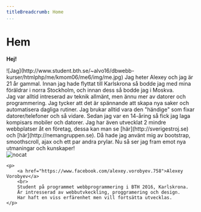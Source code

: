 ```yaml
---
titleBreadcrumb: Home
...
```

Hem
===============================
**Hej!**<br>

<div class="about-me" markdown="1">
![Jag](http://www.student.bth.se/~alvo16/dbwebb-kurser/htmlphp/me/kmom06/me6/img/me.jpg)
Jag heter Alexey och jag är 21 år gammal. Innan jag hade flyttat till Karlskrona så bodde jag med mina föräldrar i norra Stockholm, och innan dess så bodde jag i Moskva.<br>
Jag var alltid intreserad av teknik allmänt, men ännu mer av datorer och programmering. Jag tycker att det är spännande att skapa nya saker och automatisera dagliga rutiner. Jag brukar alltid vara den "händige" som fixar datorer/telefoner och så vidare. Sedan jag var en 14-åring så fick jag laga kompisars mobiler och datorer.
Jag har även utvecklat 2 mindre webbplatser åt en företag, dessa kan man se [här](http://sverigestroj.se) och [här](http://nemangruppen.se). Då hade jag använt mig av bootstrap, smoothscroll, ajax och ett par andra prylar. Nu så ser jag fram emot nya utmaningar och kunskaper!
</div>


<div class="byline">
    <img src="http://www.student.bth.se/~alvo16/dbwebb-kurser/htmlphp/me/kmom06/me6/img/thecat.jpg" alt="nocat"/>

    <p>
        <a href="https://www.facebook.com/alexey.vorobyev.758">Alexey Vorobyev</a>
        <br>
        Student på programmet webbprogrammering i BTH 2016, Karlskrona.
        Är intresserad av webbutvkeckling, proggramering och design.
        Har haft en viss erfärenhet men vill fortsätta utvecklas.
    </p>


</div>
